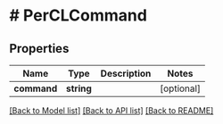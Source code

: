 # # PerCLCommand

## Properties

Name | Type | Description | Notes
------------ | ------------- | ------------- | -------------
**command** | **string** |  | [optional] 

[[Back to Model list]](../../README.md#documentation-for-models) [[Back to API list]](../../README.md#documentation-for-api-endpoints) [[Back to README]](../../README.md)


